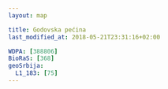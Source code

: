```yaml
---
layout: map

title: Godovska pećina
last_modified_at: 2018-05-21T23:31:16+02:00

WDPA: [388806]
BioRaS: [368]
geoSrbija:
  L1_183: [75]
---
```

